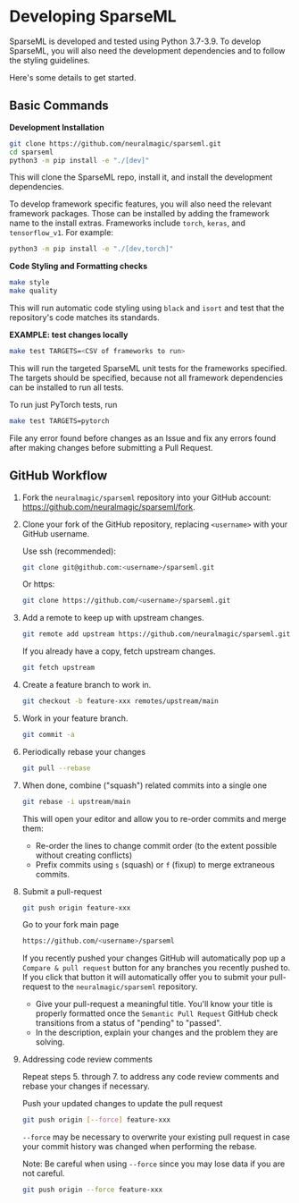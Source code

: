 <!--
Copyright (c) 2021 - present / Neuralmagic, Inc. All Rights Reserved.

Licensed under the Apache License, Version 2.0 (the "License");
you may not use this file except in compliance with the License.
You may obtain a copy of the License at

   http://www.apache.org/licenses/LICENSE-2.0

Unless required by applicable law or agreed to in writing,
software distributed under the License is distributed on an "AS IS" BASIS,
WITHOUT WARRANTIES OR CONDITIONS OF ANY KIND, either express or implied.
See the License for the specific language governing permissions and
limitations under the License.
-->

# Developing SparseML

SparseML is developed and tested using Python 3.7-3.9.
To develop SparseML, you will also need the development dependencies and to follow the styling guidelines.

Here's some details to get started.

## Basic Commands

**Development Installation**

```bash
git clone https://github.com/neuralmagic/sparseml.git
cd sparseml
python3 -m pip install -e "./[dev]"
```

This will clone the SparseML repo, install it, and install the development dependencies.

To develop framework specific features, you will also need the relevant framework packages.
Those can be installed by adding the framework name to the install extras. Frameworks include
`torch`, `keras`, and `tensorflow_v1`. For example:
```bash
python3 -m pip install -e "./[dev,torch]"
```

**Code Styling and Formatting checks**

```bash
make style
make quality
```

This will run automatic code styling using `black` and `isort` and test that the
repository's code matches its standards.

**EXAMPLE: test changes locally**

```bash
make test TARGETS=<CSV of frameworks to run>
```

This will run the targeted SparseML unit tests for the frameworks specified.
The targets should be specified, because not all framework dependencies can be installed to run all tests.

To run just PyTorch tests, run
```bash
make test TARGETS=pytorch
```

File any error found before changes as an Issue and fix any errors found after making changes before submitting a Pull Request.

## GitHub Workflow

1. Fork the `neuralmagic/sparseml` repository into your GitHub account: https://github.com/neuralmagic/sparseml/fork.

2. Clone your fork of the GitHub repository, replacing `<username>` with your GitHub username.

   Use ssh (recommended):

   ```bash
   git clone git@github.com:<username>/sparseml.git
   ```

   Or https:

   ```bash
   git clone https://github.com/<username>/sparseml.git
   ```

3. Add a remote to keep up with upstream changes.

   ```bash
   git remote add upstream https://github.com/neuralmagic/sparseml.git
   ```

   If you already have a copy, fetch upstream changes.

   ```bash
   git fetch upstream
   ```

4. Create a feature branch to work in.

   ```bash
   git checkout -b feature-xxx remotes/upstream/main
   ```

5. Work in your feature branch.

   ```bash
   git commit -a
   ```

6. Periodically rebase your changes

   ```bash
   git pull --rebase
   ```

7. When done, combine ("squash") related commits into a single one

   ```bash
   git rebase -i upstream/main
   ```

   This will open your editor and allow you to re-order commits and merge them:
   - Re-order the lines to change commit order (to the extent possible without creating conflicts)
   - Prefix commits using `s` (squash) or `f` (fixup) to merge extraneous commits.

8. Submit a pull-request

   ```bash
   git push origin feature-xxx
   ```

   Go to your fork main page

   ```bash
   https://github.com/<username>/sparseml
   ```

   If you recently pushed your changes GitHub will automatically pop up a `Compare & pull request` button for any branches you recently pushed to. If you click that button it will automatically offer you to submit your pull-request to the `neuralmagic/sparseml` repository.

   - Give your pull-request a meaningful title.
     You'll know your title is properly formatted once the `Semantic Pull Request` GitHub check
     transitions from a status of "pending" to "passed".
   - In the description, explain your changes and the problem they are solving.

9. Addressing code review comments

   Repeat steps 5. through 7. to address any code review comments and rebase your changes if necessary.

   Push your updated changes to update the pull request

   ```bash
   git push origin [--force] feature-xxx
   ```

   `--force` may be necessary to overwrite your existing pull request in case your
  commit history was changed when performing the rebase.

   Note: Be careful when using `--force` since you may lose data if you are not careful.

   ```bash
   git push origin --force feature-xxx
   ```
